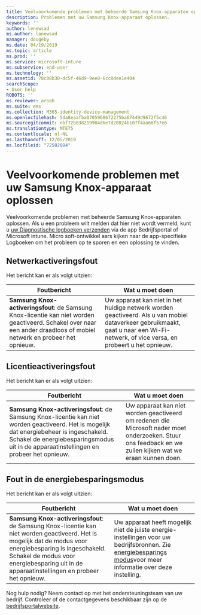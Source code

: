 ```yaml
---
title: Veelvoorkomende problemen met beheerde Samsung Knox-apparaten oplossen | Microsoft Docs
description: Problemen met uw Samsung Knox-apparaat oplossen.
keywords: ''
author: lenewsad
ms.author: lanewsad
manager: dougeby
ms.date: 04/19/2019
ms.topic: article
ms.prod: ''
ms.service: microsoft-intune
ms.subservice: end-user
ms.technology: ''
ms.assetid: 78c08b30-dc5f-46d9-9ee8-6cc8dee1e404
searchScope:
- User help
ROBOTS: ''
ms.reviewer: arnab
ms.suite: ems
ms.collection: M365-identity-device-management
ms.openlocfilehash: 54a8eaafba0705968672275ba67449d9672f5c46
ms.sourcegitcommit: ebf72b038219904d6e7d20024b107f4aa68f57e6
ms.translationtype: MTE75
ms.contentlocale: nl-NL
ms.lasthandoff: 12/05/2019
ms.locfileid: "72502084"
---
```

# <a name="fix-common-issues-with-your-samsung-knox-device"></a>Veelvoorkomende problemen met uw Samsung Knox-apparaat oplossen

Veelvoorkomende problemen met beheerde Samsung Knox-apparaten oplossen. Als u een probleem wilt melden dat hier niet wordt vermeld, kunt u [uw Diagnostische logboeken verzenden](send-logs-to-microsoft-android.md) via de app Bedrijfsportal of Microsoft intune. Micro soft-ontwikkel aars kijken naar de app-specifieke Logboeken om het probleem op te sporen en een oplossing te vinden.    

## <a name="network-activation-error"></a>Netwerkactiveringsfout  

Het bericht kan er als volgt uitzien:

|Foutbericht|Wat u moet doen|
|---|---|
|**Samsung Knox-activeringsfout**: de Samsung Knox-licentie kan niet worden geactiveerd. Schakel over naar een ander draadloos of mobiel netwerk en probeer het opnieuw.|Uw apparaat kan niet in het huidige netwerk worden geactiveerd. Als u van mobiel dataverkeer gebruikmaakt, gaat u naar een Wi-Fi-netwerk, of vice versa, en probeert u het opnieuw.|

## <a name="license-activation-error"></a>Licentieactiveringsfout

Het bericht kan er als volgt uitzien:

|Foutbericht|Wat u moet doen|
|---|---|
|**Samsung Knox-activeringsfout**: de Samsung Knox-licentie kan niet worden geactiveerd. Het is mogelijk dat energiebeheer is ingeschakeld. Schakel de energiebesparingsmodus uit in de apparaatinstellingen en probeer het opnieuw.|Uw apparaat kan niet worden geactiveerd om redenen die Microsoft nader moet onderzoeken. Stuur ons feedback en we zullen kijken wat we eraan kunnen doen.|

## <a name="power-saving-mode-error"></a>Fout in de energiebesparingsmodus

Het bericht kan er als volgt uitzien:

|Foutbericht|Wat u moet doen|
|---|---|
|**Samsung Knox-activeringsfout**: de Samsung Knox-licentie kan niet worden geactiveerd. Het is mogelijk dat de modus voor energiebesparing is ingeschakeld. Schakel de modus voor energiebesparing uit in de apparaatinstellingen en probeer het opnieuw. |Uw apparaat heeft mogelijk niet de juiste energie-instellingen voor uw bedrijfsbronnen. Zie [energiebesparings modus](power-saving-mode-android.md)voor meer informatie over deze instelling.|  

Nog hulp nodig? Neem contact op met het ondersteuningsteam van uw bedrijf. Controleer of de contactgegevens beschikbaar zijn op de [bedrijfsportalwebsite](https://go.microsoft.com/fwlink/?linkid=2010980).
